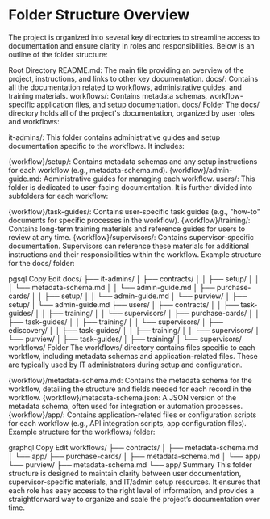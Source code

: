 # Folder Structure Overview
The project is organized into several key directories to streamline access to documentation and ensure clarity in roles and responsibilities. Below is an outline of the folder structure:

Root Directory
README.md: The main file providing an overview of the project, instructions, and links to other key documentation.
docs/: Contains all the documentation related to workflows, administrative guides, and training materials.
workflows/: Contains metadata schemas, workflow-specific application files, and setup documentation.
docs/ Folder
The docs/ directory holds all of the project's documentation, organized by user roles and workflows:

it-admins/: This folder contains administrative guides and setup documentation specific to the workflows. It includes:

{workflow}/setup/: Contains metadata schemas and any setup instructions for each workflow (e.g., metadata-schema.md).
{workflow}/admin-guide.md: Administrative guides for managing each workflow.
users/: This folder is dedicated to user-facing documentation. It is further divided into subfolders for each workflow:

{workflow}/task-guides/: Contains user-specific task guides (e.g., "how-to" documents for specific processes in the workflow).
{workflow}/training/: Contains long-term training materials and reference guides for users to review at any time.
{workflow}/supervisors/: Contains supervisor-specific documentation. Supervisors can reference these materials for additional instructions and their responsibilities within the workflow.
Example structure for the docs/ folder:

pgsql
Copy
Edit
docs/
├── it-admins/
│   ├── contracts/
│   │   ├── setup/
│   │   │   └── metadata-schema.md
│   │   └── admin-guide.md
│   ├── purchase-cards/
│   │   ├── setup/
│   │   └── admin-guide.md
│   └── purview/
│       ├── setup/
│       └── admin-guide.md
├── users/
│   ├── contracts/
│   │   ├── task-guides/
│   │   ├── training/
│   │   └── supervisors/
│   ├── purchase-cards/
│   │   ├── task-guides/
│   │   ├── training/
│   │   └── supervisors/
│   ├── ediscovery/
│   │   ├── task-guides/
│   │   ├── training/
│   │   └── supervisors/
│   └── purview/
│       ├── task-guides/
│       ├── training/
│       └── supervisors/
workflows/ Folder
The workflows/ directory contains files specific to each workflow, including metadata schemas and application-related files. These are typically used by IT administrators during setup and configuration.

{workflow}/metadata-schema.md: Contains the metadata schema for the workflow, detailing the structure and fields needed for each record in the workflow.
{workflow}/metadata-schema.json: A JSON version of the metadata schema, often used for integration or automation processes.
{workflow}/app/: Contains application-related files or configuration scripts for each workflow (e.g., API integration scripts, app configuration files).
Example structure for the workflows/ folder:

graphql
Copy
Edit
workflows/
├── contracts/
│   ├── metadata-schema.md
│   └── app/
├── purchase-cards/
│   ├── metadata-schema.md
│   └── app/
└── purview/
    ├── metadata-schema.md
    └── app/
Summary
This folder structure is designed to maintain clarity between user documentation, supervisor-specific materials, and IT/admin setup resources. It ensures that each role has easy access to the right level of information, and provides a straightforward way to organize and scale the project’s documentation over time.